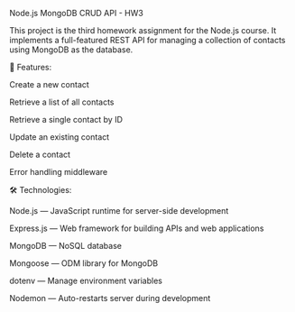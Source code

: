 
Node.js MongoDB CRUD API - HW3

This project is the third homework assignment for the Node.js course. 
It implements a full-featured REST API for managing a collection of contacts using MongoDB as the database.


🚀 Features:

Create a new contact

Retrieve a list of all contacts

Retrieve a single contact by ID

Update an existing contact

Delete a contact

Error handling middleware


🛠️ Technologies:

Node.js — JavaScript runtime for server-side development

Express.js — Web framework for building APIs and web applications

MongoDB — NoSQL database

Mongoose — ODM library for MongoDB

dotenv — Manage environment variables

Nodemon — Auto-restarts server during development

